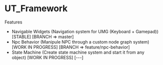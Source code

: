 # UT_Framework

Features 

- Navigable Widgets (Navigation system for UMG (Keyboard + Gamepad)) [STABLE] [BRANCH => master]
- Npc Behavior (Manipule NPC through a custom node graph system) [WORK IN PROGRESS] [BRANCH => feature/npc-behavior]
- State Machine (Create state machine system and start it from any object) [WORK IN PROGRESS] [---]
